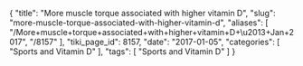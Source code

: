 {
    "title": "More muscle torque associated with higher vitamin D",
    "slug": "more-muscle-torque-associated-with-higher-vitamin-d",
    "aliases": [
        "/More+muscle+torque+associated+with+higher+vitamin+D+\u2013+Jan+2017",
        "/8157"
    ],
    "tiki_page_id": 8157,
    "date": "2017-01-05",
    "categories": [
        "Sports and Vitamin D"
    ],
    "tags": [
        "Sports and Vitamin D"
    ]
}